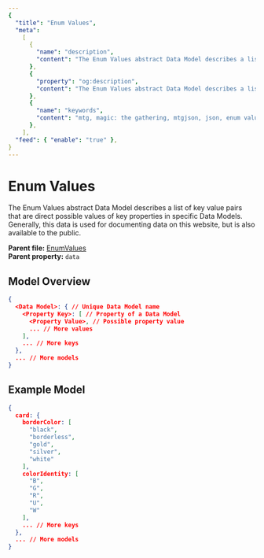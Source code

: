 ```yaml
---
{
  "title": "Enum Values",
  "meta":
    [
      {
        "name": "description",
        "content": "The Enum Values abstract Data Model describes a list of key value pairs that are direct possible values of key properties in specific Data Models."
      },
      {
        "property": "og:description",
        "content": "The Enum Values abstract Data Model describes a list of key value pairs that are direct possible values of key properties in specific Data Models."
      },
      {
        "name": "keywords",
        "content": "mtg, magic: the gathering, mtgjson, json, enum values, values"
      },
    ],
  "feed": { "enable": "true" },
}
---
```


# Enum Values

The Enum Values abstract Data Model describes a list of key value pairs that are direct possible values of key properties in specific Data Models. Generally, this data is used for documenting data on this website, but is also available to the public.

**Parent file:** [EnumValues](/downloads/all-files/#enumvalues)  
**Parent property:** `data`

## Model Overview

```json
{
  <Data Model>: { // Unique Data Model name
    <Property Key>: [ // Property of a Data Model
      <Property Value>, // Possible property value
      ... // More values
    ],
    ... // More keys
  },
  ... // More models
}
```

## Example Model

```json
{
  card: {
    borderColor: [
      "black",
      "borderless",
      "gold",
      "silver",
      "white"
    ],
    colorIdentity: [
      "B",
      "G",
      "R",
      "U",
      "W"
    ],
    ... // More keys
  },
  ... // More models
}
```
